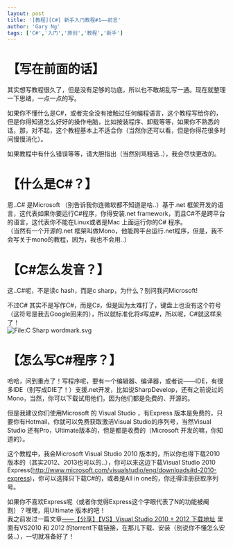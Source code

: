 ```yaml
---
layout: post
title: '[教程][C#] 新手入门教程#1——前言'
author: 'Gary Ng'
tags: ['C#','入门','原创','教程','新手']
---
```


# 【写在前面的话】

其实想写教程很久了，但是没有足够的功底，所以也不敢胡乱写一通。现在就整理一下思绪，一点一点的写。  
  

如果你不懂什么是C\#，或者完全没有接触过任何编程语言，这个教程写给你的，但是你得知道怎么好好的操作电脑，比如按装程序、卸载等等，如果你不熟悉的话，那，对不起，这个教程基本上不适合你（当然你还可以看，但是你得花很多时间慢慢消化）。  
  

如果教程中有什么错误等等，请大胆指出（当然别骂粗话..），我会尽快更改的。  
  

# 【什么是C\#？】

恩..C\# 是Microsoft （别告诉我你连微软都不知道是啥..）基于.net
框架开发的语言，这代表如果你要运行C\#程序，你得安装.net
framework，而且C\#不是跨平台的语言，这代表你不能在Linux或者是Mac
上面运行你的C\# 程序。  
 （当然有一个开源的.net
框架叫做Mono，他能跨平台运行.net程序，但是，我不会写关于mono的教程，因为，我也不会用..）  
  

# 【C\#怎么发音？】

这..C\#呢，不是读c hash，而是c sharp，为什么？别问我问Microsoft!  
  
 不过C\#
其实不是写作C\#，而是C♯，但是因为太难打了，键盘上也没有这个符号（这符号是我去Google回来的），所以就标准化将♯写成\#，所以呢，C\#就这样来了！  
 ![File:C Sharp
wordmark.svg](http://upload.wikimedia.org/wikipedia/commons/thumb/0/0d/C_Sharp_wordmark.svg/464px-C_Sharp_wordmark.svg.png)  
  

# 【怎么写C\#程序？】

哈哈，问到重点了！写程序呢，要有一个编辑器、编译器，或者说——IDE，有很多IDE（别写成DIE了！）支援.net开发，比如说SharpDevelop，还有之前说过的Mono，当然，你可以下载试用他们，因为他们都是免费的、开源的。  
  
 但是我建议你们使用Microsoft 的 Visual Studio ，有Express
版本是免费的，只要你有Hotmail，你就可以免费获取激活Visual
Studio的序列号，当然Visual Studio
还有Pro，Ultimate版本的，但是都是收费的（Microsoft
开发的嘛，你知道的）。  
  
 这个教程中，我会Microsoft Visual Studio 2010
版本的，所以你也得下载2010版本的（其实2012、2013也可以的..），你可以来这边下载Visual
Studio 2010
Express(<http://www.microsoft.com/visualstudio/eng/downloads#d-2010-express>)，你可以选择只下载C\#的，或者是All
in one的，你还得注册获取序列号。  
  

如果你不喜欢Express呢（或者你觉得Express这个字眼代表了N的功能被阉割）？嘿嘿，用Ultimate
版本的吧！  
 我之前发过一篇文章[——【分享】【VS】Visual Studio 2010 + 2012
下载地址](http://garyngzhongbo.blogspot.com/2013/06/vsvisual-studio-2010-2012.html)
里面有VS2010 和 2012
的torrent下载链接，在那儿下载、安装（别说你不懂怎么安装..），一切就准备好了！

